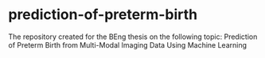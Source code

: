# prediction-of-preterm-birth
The repository created for the BEng thesis on the following topic: Prediction of Preterm Birth from Multi-Modal Imaging Data Using Machine Learning
